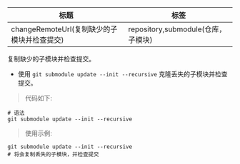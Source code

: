 | 标题                                        | 标签                               |
| ------------------------------------------- | ---------------------------------- |
| changeRemoteUrl(复制缺少的子模块并检查提交) | repository,submodule(仓库，子模块) |

复制缺少的子模块并检查提交。

- 使用 `git submodule update --init --recursive` 克隆丢失的子模块并检查提交。

> 代码如下:

```shell
# 语法
git submodule update --init --recursive
```

> 使用示例:

```shell
git submodule update --init --recursive
# 将会复制丢失的子模块，并检查提交
```
